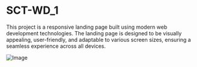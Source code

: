 # SCT-WD_1
This project is a responsive landing page built using modern web development technologies. The landing page is designed to be visually appealing, user-friendly, and adaptable to various screen sizes, ensuring a seamless experience across all devices. 



![Image](https://github.com/user-attachments/assets/3479bf75-34f9-4909-a67c-716fadf9affc)

